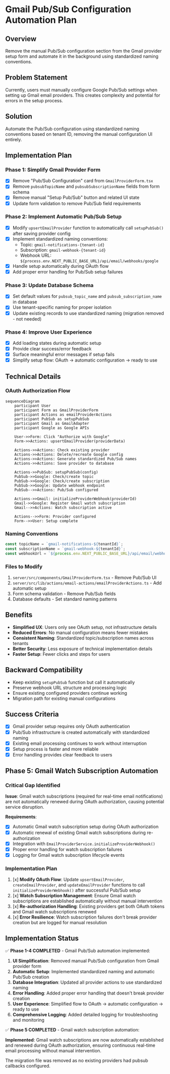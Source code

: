 # Gmail Pub/Sub Configuration Automation Plan

## Overview

Remove the manual Pub/Sub configuration section from the Gmail provider setup form and automate it in the background using standardized naming conventions.

## Problem Statement

Currently, users must manually configure Google Pub/Sub settings when setting up Gmail email providers. This creates complexity and potential for errors in the setup process.

## Solution

Automate the Pub/Sub configuration using standardized naming conventions based on tenant ID, removing the manual configuration UI entirely.

## Implementation Plan

### Phase 1: Simplify Gmail Provider Form

- [x] Remove "Pub/Sub Configuration" card from `GmailProviderForm.tsx`
- [x] Remove `pubsubTopicName` and `pubsubSubscriptionName` fields from form schema
- [x] Remove manual "Setup Pub/Sub" button and related UI state
- [x] Update form validation to remove Pub/Sub field requirements

### Phase 2: Implement Automatic Pub/Sub Setup

- [x] Modify `upsertEmailProvider` function to automatically call `setupPubSub()` after saving provider config
- [x] Implement standardized naming conventions:
  - Topic: `gmail-notifications-{tenant-id}`
  - Subscription: `gmail-webhook-{tenant-id}`
  - Webhook URL: `${process.env.NEXT_PUBLIC_BASE_URL}/api/email/webhooks/google`
- [x] Handle setup automatically during OAuth flow
- [x] Add proper error handling for Pub/Sub setup failures

### Phase 3: Update Database Schema

- [x] Set default values for `pubsub_topic_name` and `pubsub_subscription_name` in database
- [x] Use tenant-specific naming for proper isolation
- [x] Update existing records to use standardized naming (migration removed - not needed)

### Phase 4: Improve User Experience

- [x] Add loading states during automatic setup
- [x] Provide clear success/error feedback
- [x] Surface meaningful error messages if setup fails
- [x] Simplify setup flow: OAuth → automatic configuration → ready to use

## Technical Details

### OAuth Authorization Flow

```mermaid
sequenceDiagram
    participant User
    participant Form as GmailProviderForm
    participant Actions as emailProviderActions
    participant PubSub as setupPubSub
    participant Gmail as GmailAdapter
    participant Google as Google APIs

    User->>Form: Click "Authorize with Google"
    Form->>Actions: upsertEmailProvider(providerData)
    
    Actions->>Actions: Check existing provider
    Actions->>Actions: Delete/recreate Google config
    Actions->>Actions: Generate standardized Pub/Sub names
    Actions->>Actions: Save provider to database
    
    Actions->>PubSub: setupPubSub(config)
    PubSub->>Google: Check/create topic
    PubSub->>Google: Check/create subscription
    PubSub->>Google: Update webhook endpoint
    PubSub-->>Actions: Pub/Sub configured
    
    Actions->>Gmail: initializeProviderWebhook(providerId)
    Gmail->>Google: Register Gmail watch subscription
    Gmail-->>Actions: Watch subscription active
    
    Actions-->>Form: Provider configured
    Form-->>User: Setup complete
```

### Naming Conventions

```typescript
const topicName = `gmail-notifications-${tenantId}`;
const subscriptionName = `gmail-webhook-${tenantId}`;
const webhookUrl = `${process.env.NEXT_PUBLIC_BASE_URL}/api/email/webhooks/google`;
```

### Files to Modify

1. `server/src/components/GmailProviderForm.tsx` - Remove Pub/Sub UI
2. `server/src/lib/actions/email-actions/emailProviderActions.ts` - Add automatic setup
3. Form schema validation - Remove Pub/Sub fields
4. Database defaults - Set standard naming patterns

## Benefits

- **Simplified UX**: Users only see OAuth setup, not infrastructure details
- **Reduced Errors**: No manual configuration means fewer mistakes
- **Consistent Naming**: Standardized topic/subscription names across tenants
- **Better Security**: Less exposure of technical implementation details
- **Faster Setup**: Fewer clicks and steps for users

## Backward Compatibility

- Keep existing `setupPubSub` function but call it automatically
- Preserve webhook URL structure and processing logic
- Ensure existing configured providers continue working
- Migration path for existing manual configurations

## Success Criteria

- [x] Gmail provider setup requires only OAuth authentication
- [x] Pub/Sub infrastructure is created automatically with standardized naming
- [x] Existing email processing continues to work without interruption
- [x] Setup process is faster and more reliable
- [x] Error handling provides clear feedback to users

## Phase 5: Gmail Watch Subscription Automation

### Critical Gap Identified

**Issue**: Gmail watch subscriptions (required for real-time email notifications) are not automatically renewed during OAuth authorization, causing potential service disruption.

**Requirements**:
- [x] Automatic Gmail watch subscription setup during OAuth authorization  
- [x] Automatic renewal of existing Gmail watch subscriptions during re-authorization
- [x] Integration with `EmailProviderService.initializeProviderWebhook()`
- [x] Proper error handling for watch subscription failures
- [x] Logging for Gmail watch subscription lifecycle events

### Implementation Plan

1. [x] **Modify OAuth Flow**: Update `upsertEmailProvider`, `createEmailProvider`, and `updateEmailProvider` functions to call `initializeProviderWebhook()` after successful Pub/Sub setup
2. [x] **Watch Subscription Management**: Ensure Gmail watch subscriptions are established automatically without manual intervention
3. [x] **Re-authorization Handling**: Existing providers get both OAuth tokens and Gmail watch subscriptions renewed
4. [x] **Error Resilience**: Watch subscription failures don't break provider creation but are logged for manual resolution

## Implementation Status

✅ **Phase 1-4 COMPLETED** - Gmail Pub/Sub automation implemented:

1. **UI Simplification**: Removed manual Pub/Sub configuration from Gmail provider form
2. **Automatic Setup**: Implemented standardized naming and automatic Pub/Sub creation
3. **Database Integration**: Updated all provider actions to use standardized naming
4. **Error Handling**: Added proper error handling that doesn't break provider creation
5. **User Experience**: Simplified flow to OAuth → automatic configuration → ready to use
6. **Comprehensive Logging**: Added detailed logging for troubleshooting and monitoring

✅ **Phase 5 COMPLETED** - Gmail watch subscription automation:

**Implemented**: Gmail watch subscriptions are now automatically established and renewed during OAuth authorization, ensuring continuous real-time email processing without manual intervention.

The migration file was removed as no existing providers had pubsub callbacks configured.